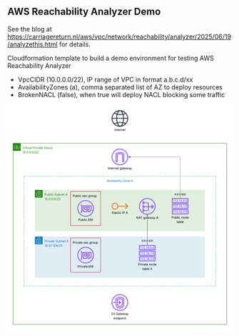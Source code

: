 ## AWS Reachability Analyzer Demo

See the blog at https://carriagereturn.nl/aws/vpc/network/reachability/analyzer/2025/06/19/analyzethis.html for details.

Cloudformation template to build a demo environment for testing AWS Reachability Analyzer

* VpcCIDR (10.0.0.0/22), IP range of VPC in format a.b.c.d/xx
* AvailabilityZones (a), comma separated list of AZ to deploy resources
* BrokenNACL (false), when true will deploy NACL blocking some traffic

![VPC diagram](./diagram.png)

